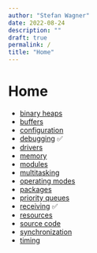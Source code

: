 ```yaml
---
author: "Stefan Wagner"
date: 2022-08-24
description: ""
draft: true
permalink: /
title: "Home"
---
```


# Home

- [binary heaps](binary-heaps.md)
- [buffers](buffers.md)
- [configuration](configuration.md)
- [debugging](debugging.md) ✅
- [drivers](drivers.md)
- [memory](memory.md)
- [modules](modules/index.md)
- [multitasking](multitasking.md)
- [operating modes](operating-modes.md)
- [packages](packages.md)
- [priority queues](priority-queues.md)
- [receiving](receiving.md) ✅
- [resources](resources.md)
- [source code](source-code.md)
- [synchronization](synchronization.md)
- [timing](timing.md)
